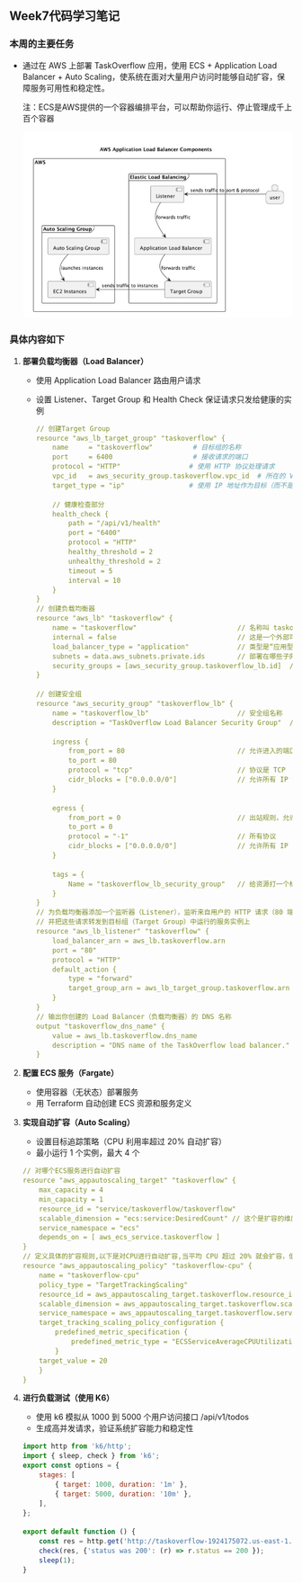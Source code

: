 ## Week7代码学习笔记

### 本周的主要任务

- 通过在 AWS 上部署 TaskOverflow 应用，使用 ECS + Application Load Balancer + Auto Scaling，使系统在面对大量用户访问时能够自动扩容，保障服务可用性和稳定性。

  注：ECS是AWS提供的一个容器编排平台，可以帮助你运行、停止管理成千上百个容器
  
  ![](./assets/load-balance.png)

### 具体内容如下

1. **部署负载均衡器（Load Balancer）**

   - 使用 Application Load Balancer 路由用户请求

   - 设置 Listener、Target Group 和 Health Check 保证请求只发给健康的实例

     ```yaml
     // 创建Target Group
     resource "aws_lb_target_group" "taskoverflow" {
         name     = "taskoverflow"          # 目标组的名称
         port     = 6400                    # 接收请求的端口
         protocol = "HTTP"                 # 使用 HTTP 协议处理请求
         vpc_id   = aws_security_group.taskoverflow.vpc_id  # 所在的 VPC
         target_type = "ip"                # 使用 IP 地址作为目标（而不是 EC2 实例）
         
         // 健康检查部分
         health_check {
             path = "/api/v1/health"
             port = "6400"
             protocol = "HTTP"
             healthy_threshold = 2
             unhealthy_threshold = 2
             timeout = 5
             interval = 10
         }
     }
     // 创建负载均衡器
     resource "aws_lb" "taskoverflow" {
         name = "taskoverflow"                         // 名称叫 taskoverflow
         internal = false                              // 这是一个外部可访问的负载均衡器（不是内部的）
         load_balancer_type = "application"            // 类型是“应用型”负载均衡器（Layer 7）
         subnets = data.aws_subnets.private.ids        // 部署在哪些子网（子网 ID 从 data 源获取）
         security_groups = [aws_security_group.taskoverflow_lb.id]  // 关联的安全组（见下面那段代码）
     }
     
     // 创建安全组
     resource "aws_security_group" "taskoverflow_lb" {
         name = "taskoverflow_lb"                      // 安全组名称
         description = "TaskOverflow Load Balancer Security Group"  // 功能描述
     
         ingress {
             from_port = 80                            // 允许进入的端口（HTTP）
             to_port = 80
             protocol = "tcp"                          // 协议是 TCP
             cidr_blocks = ["0.0.0.0/0"]               // 允许所有 IP 访问（0.0.0.0/0）
         }
     
         egress {
             from_port = 0                             // 出站规则，允许所有端口
             to_port = 0
             protocol = "-1"                           // 所有协议
             cidr_blocks = ["0.0.0.0/0"]               // 允许所有 IP 出站
         }
     
         tags = {
             Name = "taskoverflow_lb_security_group"   // 给资源打一个标签
         }
     }
     // 为负载均衡器添加一个监听器（Listener），监听来自用户的 HTTP 请求（80 端口），
     // 并把这些请求转发到目标组（Target Group）中运行的服务实例上
     resource "aws_lb_listener" "taskoverflow" {
         load_balancer_arn = aws_lb.taskoverflow.arn
         port = "80"
         protocol = "HTTP"
         default_action {
             type = "forward"
             target_group_arn = aws_lb_target_group.taskoverflow.arn
         }
     }
     // 输出你创建的 Load Balancer（负载均衡器）的 DNS 名称
     output "taskoverflow_dns_name" {
         value = aws_lb.taskoverflow.dns_name
         description = "DNS name of the TaskOverflow load balancer."
     }
     ```

     

2. **配置 ECS 服务（Fargate）**

   - 使用容器（无状态）部署服务
   - 用 Terraform 自动创建 ECS 资源和服务定义

3. **实现自动扩容（Auto Scaling）**

   - 设置目标追踪策略（CPU 利用率超过 20% 自动扩容）
   - 最小运行 1 个实例，最大 4 个

   ```yaml
   // 对哪个ECS服务进行自动扩容
   resource "aws_appautoscaling_target" "taskoverflow" {
       max_capacity = 4
       min_capacity = 1
       resource_id = "service/taskoverflow/taskoverflow"
       scalable_dimension = "ecs:service:DesiredCount" // 这个是扩容的维度，ECS服务的期望数量(具体来说,就是这个服务要运行几个副本)
       service_namespace = "ecs"
       depends_on = [ aws_ecs_service.taskoverflow ]
   }
   // 定义具体的扩容规则,以下是对CPU进行自动扩容,当平均 CPU 超过 20% 就会扩容，低于就缩容
   resource "aws_appautoscaling_policy" "taskoverflow-cpu" {
       name = "taskoverflow-cpu"
       policy_type = "TargetTrackingScaling"
       resource_id = aws_appautoscaling_target.taskoverflow.resource_id
       scalable_dimension = aws_appautoscaling_target.taskoverflow.scalable_dimension
       service_namespace = aws_appautoscaling_target.taskoverflow.service_namespace
       target_tracking_scaling_policy_configuration {
           predefined_metric_specification {
               predefined_metric_type = "ECSServiceAverageCPUUtilization"
           }
       target_value = 20
       }
   }

4. **进行负载测试（使用 K6）**

   - 使用 k6 模拟从 1000 到 5000 个用户访问接口 /api/v1/todos
   - 生成高并发请求，验证系统扩容能力和稳定性

   ```javascript
   import http from 'k6/http';
   import { sleep, check } from 'k6';
   export const options = {
       stages: [
           { target: 1000, duration: '1m' },
           { target: 5000, duration: '10m' },
       ],
   };
   
   export default function () {
       const res = http.get('http://taskoverflow-1924175072.us-east-1.elb.amazonaws.com/api/v1/todos');
       check(res, {'status was 200': (r) => r.status == 200 });
       sleep(1);
   }
   ```

   
